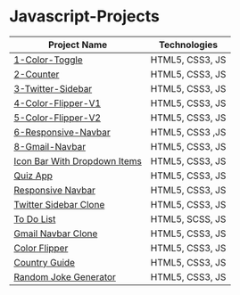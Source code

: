 # Javascript-Projects

| Project Name | Technologies |
|-----------|------------|
| [1-Color-Toggle](https://peppy-salmiakki-439d32.netlify.app/)   | HTML5, CSS3, JS |
| [2-Counter](https://667beef08f2f1b1b8fddcd34--verdant-pony-7200ac.netlify.app/) | HTML5, CSS3, JS |
| [3-Twitter-Sidebar](https://667bfe603ba87736427743ba--aquamarine-hotteok-4b40b2.netlify.app/)   | HTML5, CSS3, JS |
| [4-Color-Flipper-V1](https://667c0ead66edd0d5ba153fba--deft-marshmallow-8b5eab.netlify.app/) | HTML5, CSS3, JS |
| [5-Color-Flipper-V2](https://667c132e3ba8774c15774001--jocular-cascaron-8cda44.netlify.app/) | HTML5, CSS3, JS |
| [6-Responsive-Navbar](https://667c10f97f82134a1775af3f--coruscating-crumble-e41946.netlify.app/) | HTML5, CSS3 ,JS |
| [8-Gmail-Navbar](https://delightful-biscochitos-4d2983.netlify.app/) | HTML5, CSS3, JS 
| [Icon Bar With Dropdown Items](https://sensational-llama-635cf4.netlify.app)   | HTML5, CSS3, JS |
| [Quiz App](https://majestic-gingersnap-64dcdc.netlify.app)   | HTML5, CSS3, JS |
| [Responsive Navbar](https://dynamic-sherbet-99d8cd.netlify.app)   | HTML5, CSS3, JS |
| [Twitter Sidebar Clone](https://profound-bienenstitch-b9df55.netlify.app)   | HTML5, CSS3, JS |
| [To Do List](https://starlit-zabaione-436c87.netlify.app)   | HTML5, SCSS, JS |
| [Gmail Navbar Clone](https://admirable-custard-fa5354.netlify.app)  | HTML5, CSS3, JS |
| [Color Flipper](https://splendid-halva-117029.netlify.app)  | HTML5, CSS3, JS |
| [Country Guide](https://classy-malasada-2f3876.netlify.app)  | HTML5, CSS3, JS |
| [Random Joke Generator](https://guileless-stardust-47789c.netlify.app)  | HTML5, CSS3, JS |

